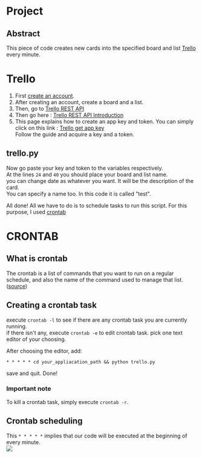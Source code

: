 # Project

## Abstract
This piece of code creates new cards into the specified board and list [Trello](https://trello.com/) every minute.

# Trello
1. First [create an account](https://trello.com/signup).<br />
2. After creating an account, create a board and a list. <br />
3. Then, go to [Trello REST API](https://developer.atlassian.com/cloud/trello/rest/api-group-actions/) <br />
4. Then go here : [Trello REST API Introduction](https://developer.atlassian.com/cloud/trello/guides/rest-api/api-introduction/) <br />
5. This page explains how to create an app key and token. You can simply click on this link : [Trello get app key](https://trello.com/app-key)<br />
Follow the guide and acquire a key and a token.

## trello.py
Now go paste your key and token to the variables respectively. <br />
At the lines ```24``` and ```40``` you should place your board and list name. <br />
you can change date as whatever you want. It will be the description of the card. <br />
You can specify a name too. In this code it is called "test".

All done! All we have to do is to schedule tasks to run this script. For this purpose, I used [crontab](https://crontab.guru/)

# CRONTAB
## What is crontab
The crontab is a list of commands that you want to run on a regular schedule, and also the name of the command used to manage that list. ([source](https://www.geeksforgeeks.org/crontab-in-linux-with-examples/))<br />

## Creating a crontab task
execute 
```crontab -l```
to see if there are any crontab task you are currently running.<br />
if there isn't any, execute ```crontab -e``` to edit crontab task.
pick one text editor of your choosing. <br />

After choosing the editor, add:
```
* * * * * cd your_appliacation_path && python trello.py
```
save and quit. Done!

### Important note
To kill a crontab task, simply execute ```crontab -r```.<br />

## Crontab scheduling
This ``` * * * * * ``` implies that our code will be executed at the beginning of every minute. <br />
![](https://i2.wp.com/www.adminschoice.com/wp-content/uploads/2009/12/crontab-layout.png?resize=640%2C284)

